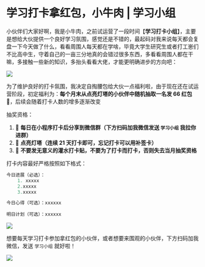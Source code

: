 # 学习打卡拿红包，小牛肉 | 学习小组

小伙伴们大家好啊，我是小牛肉，之前试运营了一段时间【**学习打卡小组**】，主要是想给大伙提供一个良好学习氛围，感觉还是不错的，最起码对我来说每天都会复盘一下今天做了什么，看看周围人每天都在学啥，毕竟大学生研究生或者打工崽们不比高中生，守着自己的一亩三分地真的会错过很多东西，多看看周围人都在干嘛，多接触一些新的知识，多抬头看看大佬，才能更明确进步的方向吧：

![](https://gitee.com/veal98/images/raw/master/img/20211017233047.png)


为了维护良好的打卡氛围，我决定自掏腰包给大伙一点福利啦，由于现在还在试运营阶段，初定福利为：**每个月末从点亮灯塔的小伙伴中随机抽取一名发 66 红包 🧧**，后续会随着打卡人数的增多逐渐改变

抽奖资格：

1. 🚨 **每日在小程序打卡后分享到微信群（下方扫码加我微信发送 `学习小组` 我拉你进群）**
2. 🚨 **点亮灯塔（连续 21 天打卡即可，忘记打卡可以用补签卡）**
3. 🚨 **不要发无意义的灌水打卡贴，不要为了打卡而打卡，否则失去当月抽奖资格**

打卡内容最好严格按照如下格式：

```java
今日进展（必选）：
	1. xxxxx
	2.xxxxx
	3.xxxxx

今日心得（可选）：xxxxxx
    
明日计划（可选）：xxxxxx
```

![](https://gitee.com/veal98/images/raw/master/img/20211017233403.png)

想要每天学习打卡参加拿红包的小伙伴，或者想要来围观的小伙伴，下方扫码加我微信，发送 `学习小组` 就好啦！

![](https://gitee.com/veal98/images/raw/master/img/20211017233719.png)

